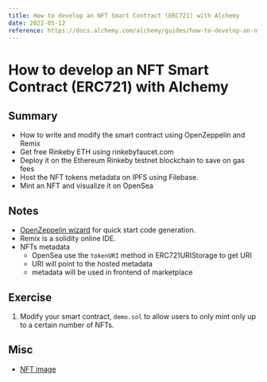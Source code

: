 ```yaml
---
title: How to develop an NFT Smart Contract (ERC721) with Alchemy
date: 2022-05-12
reference: https://docs.alchemy.com/alchemy/guides/how-to-develop-an-nft-smart-contract-erc721-with-alchemy
---
```


# How to develop an NFT Smart Contract (ERC721) with Alchemy
## Summary
- How to write and modify the smart contract using OpenZeppelin and Remix
- Get free Rinkeby ETH using rinkebyfaucet.com
- Deploy it on the Ethereum Rinkeby testnet blockchain to save on gas fees
- Host the NFT tokens metadata on IPFS using Filebase.
- Mint an NFT and visualize it on OpenSea

## Notes
- [OpenZeppelin wizard](https://docs.openzeppelin.com/contracts/4.x/wizard) for quick start code generation.
- Remix is a solidity online IDE.
- NFTs metadata
    - OpenSea use the `tokenURI` method in ERC721URIStorage to get URI
    - URI will point to the hosted metadata
    - metadata will be used in frontend of marketplace



## Exercise
1. Modify your smart contract, `demo.sol` to allow users to only mint only up to a certain number of NFTs.

## Misc
- [NFT image](https://ipfs.filebase.io/ipfs/bafybeihyvhgbcov2nmvbnveunoodokme5eb42uekrqowxdennt2qyeculm)
